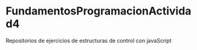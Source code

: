 # FundamentosProgramacionActividad4
Repositorios de ejercicios de estructuras de control con javaScript
